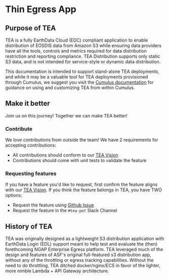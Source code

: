 # Thin Egress App
## Purpose of TEA

TEA is a fully EarthData Cloud (EDC) compliant application to enable
distribution of EOSDIS data from Amazon S3 while ensuring data
providers have all the tools, controls and metrics required for data
distribution restriction and reporting compliance. TEA Distribution supports
only static S3 data, and is not intended for service-style or dynamic data
distribution.

This documentation is intended to support stand-alone TEA deployments, and
while it may be a valuable tool for TEA deployments provisioned through
Cumulus, we suggest you visit the
[Cumulus documentation](https://nasa.github.io/cumulus/docs/deployment/thin_egress_app)
for guidance on using and customizing TEA from within Cumulus.

## Make it better

Join us on this journey! Together we can make TEA better!

### Contribute

We love contributions from outside the team! We have 2 requirements for
accepting contributions:

* All contributions should conform to our [TEA Vision](vision.md)
* Contributions should come with unit tests to validate the feature

### Requesting features

If you have a feature you'd like to request, first confirm the feature
aligns with our [TEA Vision](vision.md). If you think the feature
belongs in TEA, you have TWO options:

* Request the feature using [Github Issue](https://github.com/asfadmin/thin-egress-app/issues)
* Request the feature in the `#tea-pot` Slack Channel

## History of TEA

TEA was originally designed as a lightweight S3 distribution application with EarthData Login
(EDL) support meant to help test and evaluate the (then) forethcoming NGAP Enterprise Egress
platform. TEA leveraged much of the design and features of ASF's original full-featured s3
distribution app, without any of the throttling or egress tracking capabilities. Without the
need to do throttling, TEA ditched docker/nginx/ECS in favor of the lighter, more nimble
Lambda + API Gateway architecture.
